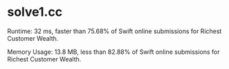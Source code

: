 # solve1.cc

Runtime: 32 ms, faster than 75.68% of Swift online submissions for Richest Customer Wealth.

Memory Usage: 13.8 MB, less than 82.88% of Swift online submissions for Richest Customer Wealth.

